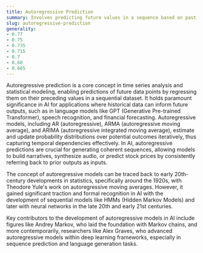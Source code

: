 ```yaml
---
title: Autoregressive Prediction
summary: Involves predicting future values in a sequence based on past values using a self-referential model.
slug: autoregressive-prediction
generality:
- 0.77
- 0.75
- 0.735
- 0.715
- 0.7
- 0.68
- 0.665
---
```


Autoregressive prediction is a core concept in time series analysis and statistical modeling, enabling predictions of future data points by regressing them on their preceding values in a sequential dataset. It holds paramount significance in AI for applications where historical data can inform future outputs, such as in language models like GPT (Generative Pre-trained Transformer), speech recognition, and financial forecasting. Autoregressive models, including AR (autoregressive), ARMA (autoregressive moving average), and ARIMA (autoregressive integrated moving average), estimate and update probability distributions over potential outcomes iteratively, thus capturing temporal dependencies effectively. In AI, autoregressive predictions are crucial for generating coherent sequences, allowing models to build narratives, synthesize audio, or predict stock prices by consistently referring back to prior outputs as inputs.

The concept of autoregressive models can be traced back to early 20th-century developments in statistics, specifically around the 1920s, with Theodore Yule's work on autoregressive moving averages. However, it gained significant traction and formal recognition in AI with the development of sequential models like HMMs (Hidden Markov Models) and later with neural networks in the late 20th and early 21st centuries.

Key contributors to the development of autoregressive models in AI include figures like Andrey Markov, who laid the foundation with Markov chains, and more contemporarily, researchers like Alex Graves, who advanced autoregressive models within deep learning frameworks, especially in sequence prediction and language generation tasks.
